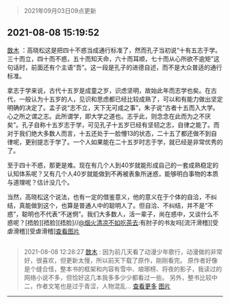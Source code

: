 > 2021年09月03日09点更新
<link rel="stylesheet" href="https://cdn.jsdelivr.net/gh/taotie6/sampleJSON@main/css/photo_show.css">


 ## 2021-08-08 15:19:52 

 [㪚木](https://www.coolapk.com/feed/29008714?shareKey=Y2VhMDAzZGEzMjM0NjEzMTc4Mjk~) ：高晓松这是把四十不惑当成通行标准了，然而孔子当初说“十有五志于学。三十而立，四十而不惑，五十而知天命，六十而耳顺，七十而从心所欲不逾矩”这句话时，前面还有个主语“吾”。这一段是孔子的进德自述，而不是大众普适的通行标准。

拿志于学来说，古代十五岁是成童之岁，识虑坚明<!--break-->，故始此年而志学也矣。在古代，一般认为十五岁的人，见识和思虑都已经比较成熟了，可以和有能力做出坚定明确的决定了。孟子说“志不立，天下无可成之事”，朱子说“古者十五而入大学。心之所之谓之志。此所谓学，即大学之道也。志乎此，则念念在此而为之不厌矣”。孔子自称十五岁志于学，可见孔子十五岁已经有坚韧之志，自律之能了。而对于我们绝大多数人而言，十五还处于一脸懵13的状态，二十五了都还做不到自律呢，更别提志于学了。一个人如果能在二十五岁时志于学，就已经是非常优秀的了。

至于四十不惑，那更是难。现在有几个人到40岁就能形成自己的一套成熟稳定的认知体系呢？又有几个人40岁就能做到不再被表象所迷惑，能够明白事物的本质与道理呢？估计没几个。

当然，高晓松这个说法，也有一定的借鉴意义，他的意义在于个体的自洽，不纠结，真能做到这个，也算是普通人中的聪明人了。但自洽、不纠结，并不是“不惑”，聪明也不代表“不迷惘”。我们大多数人，活一辈子，尚在惑中，又谈什么不惑呢？[捂脸][捂脸][捂脸]//<a class="feed-link-uname" href="/u/烟火清凉不如吃茶去">@烟火清凉不如吃茶去</a>:有肘子的书友吗[流汗滑稽][受虐滑稽][受虐滑稽]<a class="feed-forward-pic" href="http://image.coolapk.com/feed/2021/0509/23/4279524_6055bcf2_3338_0496@1002x1497.jpeg">查看图片</a> 

<div class="album">
<img class="img-item" src="" />
</div>

> 2021-08-08 12:28:27 
> [㪚木](https://www.coolapk.com/feed/29004700?shareKey=ZmY3Y2NjYjE2MDM3NjEzMTc4Mjk~) : 因为前几天看了动漫少年歌行，动漫做的非常好，很喜欢，但更新太慢，所以前天下载了原作，刚刚看完。 原作者好像是个缝合怪，整本书的框架和内容有雪中、琅琊榜、将夜的影子，我读过的网络小说不多，但恰好这几本我多多少少都看过一些。 另外，整书比较中二，作者文笔也是过于青涩，人物混乱... <a href="">查看更多</a> 
[图片](http://image.coolapk.com/feed/2021/0808/12/1081091_4db78873_6906_7053@1080x1496.jpeg)

 ------- 

